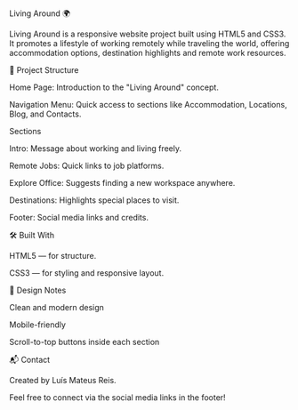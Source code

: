 Living Around 🌍

Living Around is a responsive website project built using HTML5 and CSS3.
It promotes a lifestyle of working remotely while traveling the world, offering accommodation options, destination highlights and remote work resources.

📄 Project Structure

Home Page: Introduction to the "Living Around" concept.

Navigation Menu: Quick access to sections like Accommodation, Locations, Blog, and Contacts.

Sections

Intro: Message about working and living freely.

Remote Jobs: Quick links to job platforms.

Explore Office: Suggests finding a new workspace anywhere.

Destinations: Highlights special places to visit.

Footer: Social media links and credits.

🛠️ Built With

HTML5 — for structure.

CSS3 — for styling and responsive layout.

🎨 Design Notes

Clean and modern design

Mobile-friendly

Scroll-to-top buttons inside each section

📬 Contact

Created by Luís Mateus Reis.

Feel free to connect via the social media links in the footer!